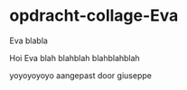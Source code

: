 # opdracht-collage-Eva

Eva blabla




Hoi Eva
blah
blahblah
blahblahblah

yoyoyoyoyo
aangepast door giuseppe

